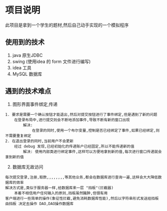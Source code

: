 # 项目说明
此项目是拿到一个学生的题材,然后自己动手实现的一个模拟程序

## 使用到的技术
1. java 原生JDBC
2. swing (使用idea 的 form 文件进行编写)
3. idea 工具
4. MySQL 数据库

## 遇到的技术难点

1. 图形界面事件绑定,传递
```text
1. 要求是需要一个确认按钮才能退出,然后对提交按钮进行了事件绑定,但是遇到了新的问题
    在登录布局中,进行提交则会不断地添加事件,导致不断有新的窗口出现
        解决:
            在登录的同时,使用一个布尔变量,控制是否已经绑定了事件,如果已经绑定,则不需要重复绑定
2. 在退出登录的同时,当前用户不会更新
    经过 debug 发现,已经初始化的传递账户已经固定,所以不能传递新的值
        解决: 使用内部类进行绑定事件,这样可以方便地拿到新的值,每次进行窗口传递就会拿到新的值
```
2. 数据库无故访问
```text
每次提交登录,注册,取款,,,,,,,,等其他业务,都会在数据库进行查询一遍,这样会大大降低数据库的效率
解决方式是,类似于服务器一样,给数据库来一层 "挡板"(拦截器)
    本着不相信用户任何输入的原则,挡板虽然臃肿,但很有用
客户端进行一些简单的操作(象征性拦截,避免消耗数据库性能),然后以字符串形式发送给挡板
由挡板 决定去操作 DAO,DAO操作数据库
```